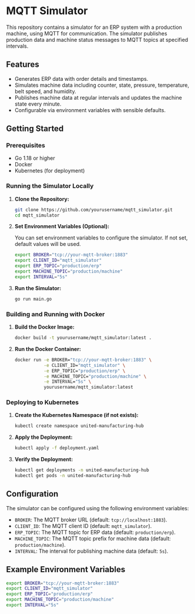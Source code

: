 # MQTT Simulator

This repository contains a simulator for an ERP system with a production machine, using MQTT for communication. The simulator publishes production data and machine status messages to MQTT topics at specified intervals.

## Features

- Generates ERP data with order details and timestamps.
- Simulates machine data including counter, state, pressure, temperature, belt speed, and humidity.
- Publishes machine data at regular intervals and updates the machine state every minute.
- Configurable via environment variables with sensible defaults.

## Getting Started

### Prerequisites

- Go 1.18 or higher
- Docker
- Kubernetes (for deployment)

### Running the Simulator Locally

1. **Clone the Repository:**

    ```bash
    git clone https://github.com/yourusername/mqtt_simulator.git
    cd mqtt_simulator
    ```

2. **Set Environment Variables (Optional):**

    You can set environment variables to configure the simulator. If not set, default values will be used.

    ```bash
    export BROKER="tcp://your-mqtt-broker:1883"
    export CLIENT_ID="mqtt_simulator"
    export ERP_TOPIC="production/erp"
    export MACHINE_TOPIC="production/machine"
    export INTERVAL="5s"
    ```

3. **Run the Simulator:**

    ```bash
    go run main.go
    ```

### Building and Running with Docker

1. **Build the Docker Image:**

    ```bash
    docker build -t yourusername/mqtt_simulator:latest .
    ```

2. **Run the Docker Container:**

    ```bash
    docker run -e BROKER="tcp://your-mqtt-broker:1883" \
               -e CLIENT_ID="mqtt_simulator" \
               -e ERP_TOPIC="production/erp" \
               -e MACHINE_TOPIC="production/machine" \
               -e INTERVAL="5s" \
               yourusername/mqtt_simulator:latest
    ```

### Deploying to Kubernetes

1. **Create the Kubernetes Namespace (if not exists):**

    ```bash
    kubectl create namespace united-manufacturing-hub
    ```

2. **Apply the Deployment:**

    ```bash
    kubectl apply -f deployment.yaml
    ```

3. **Verify the Deployment:**

    ```bash
    kubectl get deployments -n united-manufacturing-hub
    kubectl get pods -n united-manufacturing-hub
    ```

## Configuration

The simulator can be configured using the following environment variables:

- `BROKER`: The MQTT broker URL (default: `tcp://localhost:1883`).
- `CLIENT_ID`: The MQTT client ID (default: `mqtt_simulator`).
- `ERP_TOPIC`: The MQTT topic for ERP data (default: `production/erp`).
- `MACHINE_TOPIC`: The MQTT topic prefix for machine data (default: `production/machine`).
- `INTERVAL`: The interval for publishing machine data (default: `5s`).

## Example Environment Variables

```bash
export BROKER="tcp://your-mqtt-broker:1883"
export CLIENT_ID="mqtt_simulator"
export ERP_TOPIC="production/erp"
export MACHINE_TOPIC="production/machine"
export INTERVAL="5s"
